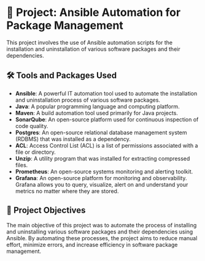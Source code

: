 # 🚀 Project: Ansible Automation for Package Management

This project involves the use of Ansible automation scripts for the installation and uninstallation of various software packages and their dependencies.

## 🛠️ Tools and Packages Used

- **Ansible**: A powerful IT automation tool used to automate the installation and uninstallation process of various software packages.
- **Java**: A popular programming language and computing platform. 
- **Maven**: A build automation tool used primarily for Java projects.
- **SonarQube**: An open-source platform used for continuous inspection of code quality.
- **Postgres**: An open-source relational database management system (RDBMS) that was installed as a dependency.
- **ACL**: Access Control List (ACL) is a list of permissions associated with a file or directory. 
- **Unzip**: A utility program that was installed for extracting compressed files.
- **Prometheus**: An open-source systems monitoring and alerting toolkit.
- **Grafana**: An open-source platform for monitoring and observability. Grafana allows you to query, visualize, alert on and understand your metrics no matter where they are stored.

## 🎯 Project Objectives

The main objective of this project was to automate the process of installing and uninstalling various software packages and their dependencies using Ansible. 
By automating these processes, the project aims to reduce manual effort, minimize errors, and increase efficiency in software package management.
